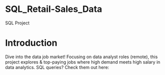 # SQL_Retail-Sales_Data
SQL Project
# Introduction 
Dive into the data job market! Focusing on data analyst roles (remote), this project explores & top-paying jobs where high demand meets high salary in data analytics.
SQL queries? Check them out here: 
